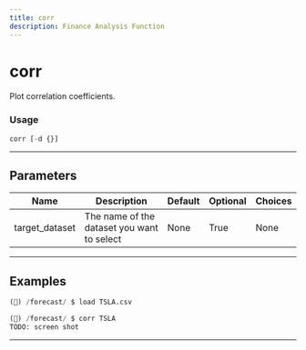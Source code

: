 ```yaml
---
title: corr
description: Finance Analysis Function
---
```


# corr

Plot correlation coefficients.

### Usage

```python
corr [-d {}]
```

---

## Parameters

| Name | Description | Default | Optional | Choices |
| ---- | ----------- | ------- | -------- | ------- |
| target_dataset | The name of the dataset you want to select | None | True | None |


---

## Examples

```python
(🦋) /forecast/ $ load TSLA.csv

(🦋) /forecast/ $ corr TSLA
TODO: screen shot
```
---
